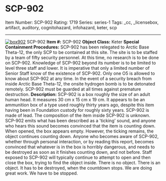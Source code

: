 # SCP-902
Item Number: SCP-902
Rating: 1719
Series: series-1
Tags: _cc, _licensebox, artifact, auditory, cognitohazard, infohazard, keter, scp

---

[![box902](https://scp-wiki.wdfiles.com/local--resized-images/scp-902/box902/medium.jpg)](https://scp-wiki.wdfiles.com/local--files/scp-902/box902)
SCP-902
**Item #:** SCP-902
**Object Class:** Keter
**Special Containment Procedures:** SCP-902 has been relegated to Arctic Base Theta-12, the only SCP to be contained at this site. The site is to be staffed by a team of fifty security personnel. At this time, no research is to be done on SCP-902. Knowledge of SCP-902 beyond its number is to be limited to level three staff and lower. It is imperative that only a limited number of Senior Staff know of the existence of SCP-902. Only one O5 is allowed to know about SCP-902 at any time. In the event of a security breach from inside Arctic Base Theta-12, the onsite hydrogen bomb is to be detonated remotely. SCP-902 must be guarded at all times against premature destruction.
**Description:** SCP-902 is a box roughly the size of an adult human head. It measures 30 cm x 15 cm x 19 cm. It appears to be an ammunition box of a type used roughly thirty years ago, despite this item having been in Foundation custody for roughly sixty years. SCP-902 is made of lead. The composition of the item inside SCP-902 is unknown. SCP-902 emits what has been described as a 'ticking' sound, and anyone who hears this sound becomes convinced that the item is counting down. When opened, the box appears empty. However, the ticking remains, the object continues counting down. Anyone who becomes aware of SCP-902, whether through personal interaction, or by reading this report, becomes convinced that whatever is in the box is horribly dangerous, and needs to be destroyed as soon as it finishes counting down, and not before. Staff exposed to SCP-902 will typically continue to attempt to open and then close the box, trying to find the object inside.
There is no object. There is an object. It has to be destroyed, when the countdown stops. We are doing great work. We have to be stopped.